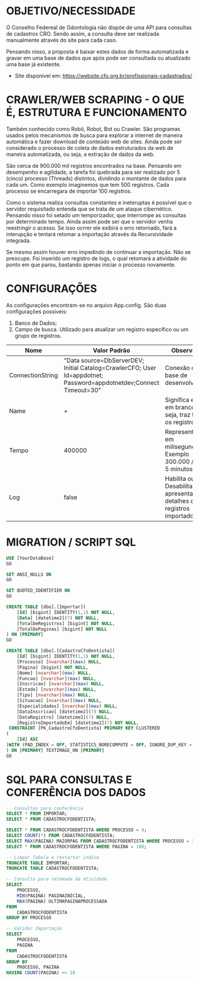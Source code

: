 ﻿# OBJETIVO/NECESSIDADE

O Conselho Federeal de Odontologia não dispõe de uma API para consultas de cadastros CRO. Sendo assim, a consulta deve ser realizada manualmente através do site para cada caso. 

Pensando nisso, a proposta é baixar estes dados de forma automatizada e gravar em uma base de dados que após pode ser consultada ou atualizado uma base já existente.

* Site disponível em: https://website.cfo.org.br/profissionais-cadastrados/

# CRAWLER/WEB SCRAPING - O QUE É, ESTRUTURA E FUNCIONAMENTO

Também conhecido como Robô, Robot, Bot ou Crawler. São programas usados pelos mecanismos de busca para explorar a internet de maneira automática e fazer download de conteúdo web de sites. Ainda pode ser considerado o processo de coleta de dados estruturados da web de maneira automatizada, ou seja, a extração de dados da web.

São cerca de 900.000 mil registros encontrados na base.
Pensando em desempenho e agilidade, a tarefa foi quebrada para ser realizado por 5 (cinco) processo (Threads) distintos, dividindo o montante de dados para cada um. Como exemplo imaginemos que tem 500 registros. Cada processo se encarregara de importar 100 registros.

Como o sistema realiza consultas constantes e ineteruptas é possível que o servidor requisitado entenda que se trata de um ataque cibernético. Pensando nisso foi setado um temporizador, que interrompe as consultas por determinado tempo. Ainda assim pode ser que o servidor venha reestringir o acesso. Se isso ocrrer ele exibirá o erro retornado, fará a interupção e tentará retomar a importação através da Recursividade integrada.

Se mesmo assim houver erro impedindo de continuar a importação. Não se preocupe. Foi inserido um registro de logs, o qual retomará a atividade do ponto em que parou, bastando apenas iniciar o processo novamente.

# CONFIGURAÇÕES 

As configurações encontram-se no arquivo App.config.
São duas configurações possíveis:

1. Banco de Dados;
2. Campo de busca. Utilizado para atualizar um registro específico ou um grupo de registros.

Nome | Valor Padrão | Observação
-------------------|---|---|
ConnectionString | "Data source=DbServerDEV; Initial Catalog=CrawlerCFO; User  Id=appdotnet; Password=appdotnetdev;Connect Timeout=30" | Conexão da base de desenvolvimento |
Name | + | Significa espaço em branco, ou seja, traz todos os registros |
Tempo | 400000 | Representação em milisegundos. Exemplo 300.000 / 60 = 5 minutos |
Log | false | Habilita ou Desabilita a apresentação de detalhes dos registros importados

# MIGRATION / SCRIPT SQL

```sql
USE [YourDataBase]
GO

SET ANSI_NULLS ON
GO

SET QUOTED_IDENTIFIER ON
GO

CREATE TABLE [dbo].[Importar](
	[Id] [bigint] IDENTITY(1,1) NOT NULL,
	[Data] [datetime2](7) NOT NULL,
	[TotalDeRegistros] [bigint] NOT NULL,
	[TotalDePaginas] [bigint] NOT NULL
) ON [PRIMARY]
GO

CREATE TABLE [dbo].[CadastroCfoDentista](
	[Id] [bigint] IDENTITY(1,1) NOT NULL,
	[Processo] [nvarchar](max) NULL,
	[Pagina] [bigint] NOT NULL,
	[Nome] [nvarchar](max) NULL,
	[Funcao] [nvarchar](max) NULL,
	[Inscricao] [nvarchar](max) NULL,
	[Estado] [nvarchar](max) NULL,
	[Tipo] [nvarchar](max) NULL,
	[Situacao] [nvarchar](max) NULL,
	[Especialidades] [nvarchar](max) NULL,
	[DataInscricao] [datetime2](7) NULL,
	[DataRegistro] [datetime2](7) NULL,
	[RegistroImportadoEm] [datetime2](7) NOT NULL,
 CONSTRAINT [PK_CadastroCfoDentista] PRIMARY KEY CLUSTERED 
(
	[Id] ASC
)WITH (PAD_INDEX = OFF, STATISTICS_NORECOMPUTE = OFF, IGNORE_DUP_KEY = OFF, ALLOW_ROW_LOCKS = ON, ALLOW_PAGE_LOCKS = ON) ON [PRIMARY]
) ON [PRIMARY] TEXTIMAGE_ON [PRIMARY]
GO
```


# SQL PARA CONSULTAS E CONFERÊNCIA DOS DADOS

```sql
-- Consultas para conferência
SELECT * FROM IMPORTAR;
SELECT * FROM CADASTROCFODENTISTA;

SELECT * FROM CADASTROCFODENTISTA WHERE PROCESSO = 4;
SELECT COUNT(*) FROM CADASTROCFODENTISTA;
SELECT MAX(PAGINA) MAIORPAG FROM CADASTROCFODENTISTA WHERE PROCESSO = 3;
SELECT * FROM CADASTROCFODENTISTA WHERE PAGINA = 100;

-- Limpar Tabela e restartar indíce
TRUNCATE TABLE IMPORTAR;
TRUNCATE TABLE CADASTROCFODENTISTA;

-- Consulta para retomada da atividade
SELECT 
	PROCESSO,
	MIN(PAGINA) PAGINAINICIAL,
	MAX(PAGINA) ULTIMAPAGINAPROCESSADA
FROM 
	CADASTROCFODENTISTA
GROUP BY PROCESSO

-- Validar Importação
SELECT 
	PROCESSO,
	PAGINA 
FROM 
	CADASTROCFODENTISTA
GROUP BY 
	PROCESSO, PAGINA
HAVING COUNT(PAGINA) <> 10
```